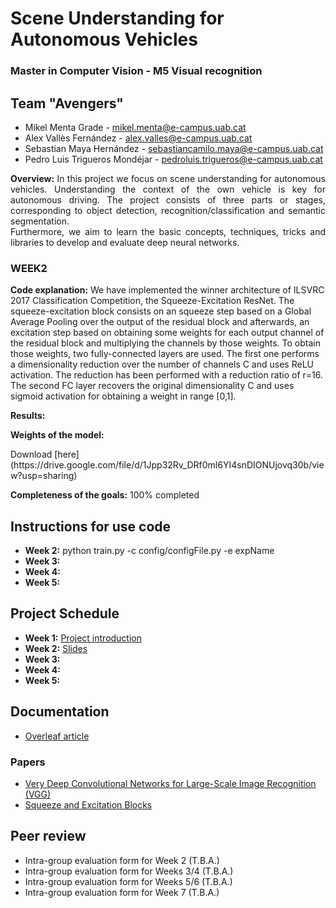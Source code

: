 # Scene Understanding for Autonomous Vehicles

### Master in Computer Vision - M5 Visual recognition

## Team "Avengers"
- Mikel Menta Grade - mikel.menta@e-campus.uab.cat
- Alex Vallès Fernández - alex.valles@e-campus.uab.cat
- Sebastian Maya Hernández - sebastiancamilo.maya@e-campus.uab.cat
- Pedro Luis Trigueros Mondéjar - pedroluis.trigueros@e-campus.uab.cat

<p align="justify"><b>Overview:</b> In this project we focus on scene understanding for autonomous vehicles. Understanding the context of the own vehicle is key for autonomous driving. The project consists of three parts or stages, corresponding to object detection, recognition/classification and semantic segmentation.<br/>
Furthermore, we aim to learn the basic concepts, techniques, tricks and libraries to develop and evaluate deep neural networks.</p>

### WEEK2
<b>Code explanation:</b>
We have implemented the winner architecture of ILSVRC 2017 Classification Competition, the Squeeze-Excitation ResNet. 
The squeeze-excitation block consists on an squeeze step based on a Global Average Pooling over the output of the residual block and afterwards, an excitation step based on obtaining some weights for each output channel of the residual block and multiplying the channels by those weights. To obtain those weights, two fully-connected layers are used. The first one performs a dimensionality reduction over the number of channels C and uses ReLU activation. The reduction has been performed with a reduction ratio of r=16. The second FC layer  recovers the original dimensionality C and uses sigmoid activation for obtaining a weight in range [0,1].
</p>

<p align="justify"><b>Results:</b></p>

<p align="justify"><b>Weights of the model:</b></p>
Download [here](https://drive.google.com/file/d/1Jpp32Rv_DRf0ml6YI4snDIONUjovq30b/view?usp=sharing)
</p>
<p align="justify"><b>Completeness of the goals:</b>
100% completed
</p>

## Instructions for use code 
*   **Week 2:** python train.py -c config/configFile.py -e expName
*   **Week 3:**
*   **Week 4:**
*   **Week 5:**

## Project Schedule
*   **Week 1:** [Project introduction](https://www.google.es)
*   **Week 2:** [Slides](https://docs.google.com/presentation/d/1rJLKQuK2cMjYeAlZBgj0RB2ovhd1AvWGDzMVq4Z844E/edit?usp=sharing)
*   **Week 3:**
*   **Week 4:**
*   **Week 5:**

## Documentation
- [Overleaf article](https://www.overleaf.com/read/fbhxbjqydfwx)

### Papers
- [Very Deep Convolutional Networks for Large-Scale Image Recognition (VGG)](https://www.overleaf.com/read/jwgpqfzvnwgk)
- [Squeeze and Excitation Blocks](https://www.overleaf.com/read/bxmpwjqhckmn)

## Peer review
- Intra-group evaluation form for Week 2 (T.B.A.)
- Intra-group evaluation form for Weeks 3/4 (T.B.A.)
- Intra-group evaluation form for Weeks 5/6 (T.B.A.)
- Intra-group evaluation form for Week 7 (T.B.A.)
